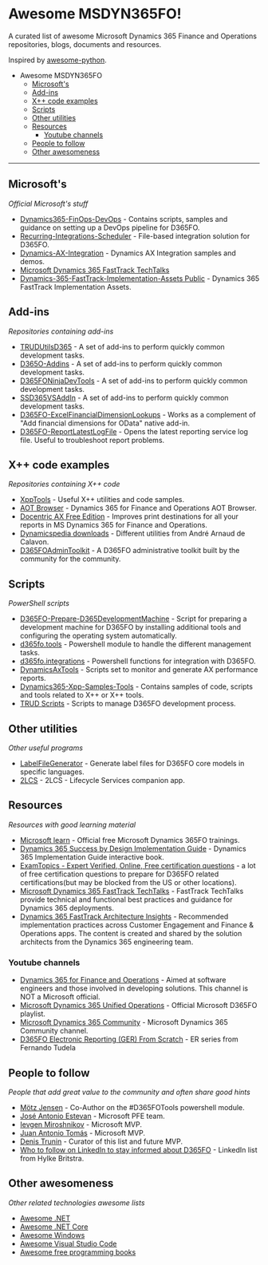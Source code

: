 # Awesome MSDYN365FO!
A curated list of awesome Microsoft Dynamics 365 Finance and Operations repositories, blogs, documents and resources.

Inspired by [awesome-python](https://github.com/vinta/awesome-python).

- Awesome MSDYN365FO
  - [Microsoft's](#microsofts)
  - [Add-ins](#add-ins)
  - [X++ code examples](#x-code-examples)
  - [Scripts](#scripts)
  - [Other utilities](#other-utilities)
  - [Resources](#resources)
    - [Youtube channels](#youtube-channels)
  - [People to follow](#people-to-follow)
  - [Other awesomeness](#other-awesomeness)

- - -

## Microsoft's

*Official Microsoft's stuff*

* [Dynamics365-FinOps-DevOps](https://github.com/microsoft/Dynamics365-Xpp-Samples-Tools) - Contains scripts, samples and guidance on setting up a DevOps pipeline for D365FO.
* [Recurring-Integrations-Scheduler](https://github.com/Microsoft/Recurring-Integrations-Scheduler) - File-based integration solution for D365FO.
* [Dynamics-AX-Integration](https://github.com/Microsoft/Dynamics-AX-Integration) - Dynamics AX Integration samples and demos.
* [Microsoft Dynamics 365 FastTrack TechTalks](https://community.dynamics.com/365/dynamics-365-fasttrack/b/techtalks)
* [Dynamics-365-FastTrack-Implementation-Assets Public](https://github.com/microsoft/Dynamics-365-FastTrack-Implementation-Assets) - Dynamics 365 FastTrack Implementation Assets.

## Add-ins

*Repositories containing add-ins*

* [TRUDUtilsD365](https://github.com/TrudAX/TRUDUtilsD365) - A set of add-ins to perform quickly common development tasks. 
* [D365O-Addins](https://github.com/anderson-joyle/D365O-Addins) - A set of add-ins to perform quickly common development tasks.
* [D365FONinjaDevTools](https://github.com/HichemDax/D365FONinjaDevTools) - A set of add-ins to perform quickly common development tasks.
* [SSD365VSAddIn](https://github.com/shashisadasivan/SSD365VSAddIn) - A set of add-ins to perform quickly common development tasks.
* [D365FO-ExcelFinancialDimensionLookups](https://github.com/anderson-joyle/D365FO-ExcelFinancialDimensionLookups) - Works as a complement of "Add financial dimensions for OData" native add-in.
* [D365FO-ReportLatestLogFile](https://github.com/anderson-joyle/D365FO-ReportLatestLogFile) - Opens the latest reporting service log file. Useful to troubleshoot report problems.

## X++ code examples

*Repositories containing X++ code*

* [XppTools](https://github.com/TrudAX/XppTools) - Useful X++ utilities and code samples.
* [AOT Browser](https://github.com/arbelatech/aotbrowser) - Dynamics 365 for Finance and Operations AOT Browser.
* [Docentric AX Free Edition](https://ax.docentric.com/free-edition/) - Improves print destinations for all your reports in MS Dynamics 365 for Finance and Operations.
* [Dynamicspedia downloads](https://dynamicspedia.com/downloads/) - Different utilities from André Arnaud de Calavon.
* [D365FOAdminToolkit](https://github.com/ameyer505/D365FOAdminToolkit) - A D365FO administrative toolkit built by the community for the community.

## Scripts

*PowerShell scripts*

* [D365FO-Prepare-D365DevelopmentMachine](https://github.com/dodiggitydag/D365FO-Prepare-D365DevelopmentMachine) - Script for preparing a development machine for D365FO by installing additional tools and configuring the operating system automatically.
* [d365fo.tools](https://github.com/d365collaborative/d365fo.tools) - Powershell module to handle the different management tasks.
* [d365fo.integrations](https://github.com/d365collaborative/d365fo.integrations) - Powershell functions for integration with D365FO.
* [DynamicsAxTools](https://github.com/bferreti/DynamicsAxTools) - Scripts set to monitor and generate AX performance reports. 
* [Dynamics365-Xpp-Samples-Tools](https://github.com/bferreti/DynamicsAxTools) - Contains samples of code, scripts and tools related to X++ or X++ tools.
* [TRUD Scripts](https://github.com/TrudAX/TRUDScripts/tree/master/D365FO) - Scripts to manage D365FO development process.


## Other utilities

*Other useful programs*

* [LabelFileGenerator](https://github.com/ptornich/LabelFileGenerator) - Generate label files for D365FO core models in specific languages.
* [2LCS](https://github.com/microsoft/2LCS) - 2LCS - Lifecycle Services companion app.

## Resources

*Resources with good learning material*

* [Microsoft learn](https://docs.microsoft.com/en-us/learn/browse/?expanded=dynamics-365&products=dynamics-finance-operations%2Cdynamics-scm&roles=developer) - Official free Microsoft Dynamics 365FO trainings.
* [Dynamics 365 Success by Design Implementation Guide](https://www.d365implementationguide.com/books/asvr/#p=1) - Dynamics 365 Implementation Guide interactive book.
* [ExamTopics - Expert Verified, Online, Free certification questions](https://www.examtopics.com/exams/microsoft/mb-300/) - a lot of free certification questions to prepare for D365FO related certifications(but may be blocked from the US or other locations).
* [Microsoft Dynamics 365 FastTrack TechTalks](https://community.dynamics.com/365/dynamics-365-fasttrack/b/techtalks) - FastTrack TechTalks provide technical and functional best practices and guidance for Dynamics 365 deployments.
* [Dynamics 365 FastTrack Architecture Insights](https://docs.microsoft.com/en-us/shows/dynamics-365-fasttrack-architecture-insights/) - Recommended implementation practices across Customer Engagement and Finance & Operations apps. The content is created and shared by the solution architects from the Dynamics 365 engineering team.

### Youtube channels
* [Dynamics 365 for Finance and Operations](https://www.youtube.com/channel/UCBO2POgO41qokZzwSFTsn2Q/featured) - Aimed at software engineers and those involved in developing solutions. This channel is NOT a Microsoft official.
* [Microsoft Dynamics 365 Unified Operations](https://www.youtube.com/watch?v=46ylO7raZAo&list=PLcakwueIHoT_SYfIaPGoOhloFoCXiUSyW) - Official Microsoft D365FO playlist.
* [Microsoft Dynamics 365 Community](https://www.youtube.com/@MSD365Community) - Microsoft Dynamics 365 Community channel.
* [D365FO Electronic Reporting (GER) From Scratch](https://www.youtube.com/watch?v=ILCfl8xsobo&list=PL96hp9Q2HCy9OlJBM0YK6t6V5MUpS7DYp) - ER series from Fernando Tudela



## People to follow

*People that add great value to the community and often share good hints*

* [Mötz Jensen](https://twitter.com/splaxi) - Co-Author on the #D365FOTools powershell module.
* [José Antonio Estevan](https://twitter.com/jaestevan) - Microsoft PFE team.
* [Ievgen Miroshnikov](https://twitter.com/IevgenMir) - Microsoft MVP.
* [Juan Antonio Tomás](https://twitter.com/juanan169) - Microsoft MVP.
* [Denis Trunin](https://denistrunin.com/about/) - Curator of this list and future MVP.
* [Who to follow on LinkedIn to stay informed about D365FO](https://www.linkedin.com/pulse/who-follow-linkedin-stay-informed-d365fo-hylke-britstra-26qve/) - LinkedIn list from Hylke Britstra.

## Other awesomeness

*Other related technologies awesome lists*

* [Awesome .NET](https://github.com/quozd/awesome-dotnet)
* [Awesome .NET Core](https://github.com/thangchung/awesome-dotnet-core)
* [Awesome Windows](https://github.com/Awesome-Windows/Awesome)
* [Awesome Visual Studio Code](https://github.com/viatsko/awesome-vscode#readme)
* [Awesome free programming books](https://github.com/EbookFoundation/free-programming-books#readme)

